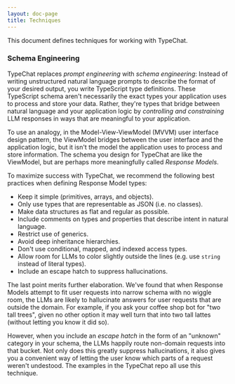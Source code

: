 ```yaml
---
layout: doc-page
title: Techniques
---
```


This document defines techniques for working with TypeChat.

### Schema Engineering

TypeChat replaces _prompt engineering_ with _schema engineering_: Instead of writing unstructured natural language prompts to describe the format of your desired output, you write TypeScript type definitions. These TypeScript schema aren't necessarily the exact types your application uses to process and store your data. Rather, they're types that bridge between natural language and your application logic by _controlling and constraining_ LLM responses in ways that are meaningful to your application.

To use an analogy, in the Model-View-ViewModel (MVVM) user interface design pattern, the ViewModel bridges between the user interface and the application logic, but it isn't the model the application uses to process and store information. The schema you design for TypeChat are like the ViewModel, but are perhaps more meaningfully called _Response Models_.

To maximize success with TypeChat, we recommend the following best practices when defining Response Model types:

* Keep it simple (primitives, arrays, and objects).
* Only use types that are representable as JSON (i.e. no classes).
* Make data structures as flat and regular as possible.
* Include comments on types and properties that describe intent in natural language.
* Restrict use of generics.
* Avoid deep inheritance hierarchies.
* Don't use conditional, mapped, and indexed access types.
* Allow room for LLMs to color slightly outside the lines (e.g. use `string` instead of literal types).
* Include an escape hatch to suppress hallucinations.

The last point merits further elaboration. We've found that when Response Models attempt to fit user requests into narrow schema with no wiggle room, the LLMs are likely to hallucinate answers for user requests that are outside the domain. For example, if you ask your coffee shop bot for "two tall trees", given no other option it may well turn that into two tall lattes (without letting you know it did so).

However, when you include an _escape hatch_ in the form of an "unknown" category in your schema, the LLMs happily route non-domain requests into that bucket. Not only does this greatly suppress hallucinations, it also gives you a convenient way of letting the user know which parts of a request weren't undestood. The examples in the TypeChat repo all use this technique.